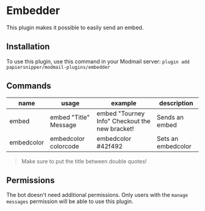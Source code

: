 # Embedder

This plugin makes it possible to easily send an embed.

## Installation

To use this plugin, use this command in your Modmail server: `plugin add papiersnipper/modmail-plugins/embedder`

## Commands

| name        | usage                  | example                                         | description         |
|-------------|------------------------|-------------------------------------------------|---------------------|
| embed       | embed "Title" Message  | embed "Tourney Info" Checkout the new bracket!  | Sends an embed      |
| embedcolor  | embedcolor colorcode   | embedcolor #42f492                              | Sets an embedcolor  |

> Make sure to put the title between double quotes!

## Permissions

The bot doesn't need additional permissions. Only users with the `manage messages` permission will be able to use this plugin.